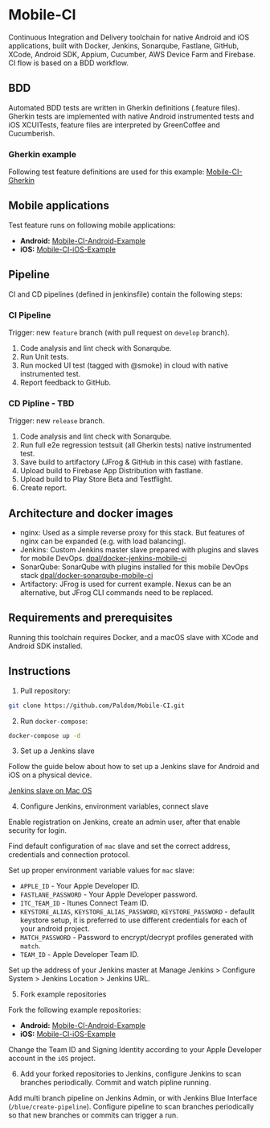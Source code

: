 # Mobile-CI

Continuous Integration and Delivery toolchain for native Android and iOS applications, built with Docker, Jenkins, Sonarqube, Fastlane, GitHub, XCode, Android SDK, Appium, Cucumber, AWS Device Farm and Firebase. CI flow is based on a BDD workflow.

## BDD 

Automated BDD tests are written in Gherkin definitions (.feature files). Gherkin tests are implemented with native Android instrumented tests and iOS XCUITests, feature files are interpreted by GreenCoffee and Cucumberish.

### Gherkin example

Following test feature definitions are used for this example: [Mobile-CI-Gherkin](https://github.com/Paldom/Mobile-CI-Gherkin)

## Mobile applications

Test feature runs on following mobile applications:

- **Android:** [Mobile-CI-Android-Example](https://github.com/Paldom/Mobile-CI-Android-Example)
- **iOS:** [Mobile-CI-iOS-Example](https://github.com/Paldom/Mobile-CI-iOS-Example)

## Pipeline

CI and CD pipelines (defined in jenkinsfile) contain the following steps:

### CI Pipeline

Trigger: new `feature` branch (with pull request on `develop` branch).

1. Code analysis and lint check with Sonarqube.
2. Run Unit tests.
3. Run mocked UI test (tagged with @smoke) in cloud with native instrumented test.
4. Report feedback to GitHub.

### CD Pipline - TBD

Trigger: new `release` branch.

1. Code analysis and lint check with Sonarqube.
2. Run full e2e regression testsuit (all Gherkin tests) native instrumented test.
3. Save build to artifactory (JFrog & GitHub in this case) with fastlane.
4. Upload build to Firebase App Distribution with fastlane.
5. Upload build to Play Store Beta and Testflight.
6. Create report.

## Architecture and docker images

- nginx: Used as a simple reverse proxy for this stack. But features of nginx can be expanded (e.g. with load balancing).
- Jenkins: Custom Jenkins master slave prepared with plugins and slaves for mobile DevOps. [dpal/docker-jenkins-mobile-ci](https://github.com/Paldom/docker-jenkins-mobile-ci)
- SonarQube: SonarQube with plugins installed for this mobile DevOps stack [dpal/docker-sonarqube-mobile-ci](https://github.com/Paldom/docker-sonarqube-mobile-ci)
- Artifactory: JFrog is used for current example. Nexus can be an alternative, but JFrog CLI commands need to be replaced.

## Requirements and prerequisites

Running this toolchain requires Docker, and a macOS slave with XCode and Android SDK installed.

## Instructions

1. Pull repository:

```sh
git clone https://github.com/Paldom/Mobile-CI.git
```

2. Run `docker-compose`:

```sh
docker-compose up -d
```

3. Set up a Jenkins slave

Follow the guide below about how to set up a Jenkins slave for Android and iOS on a physical device.

[Jenkins slave on Mac OS](https://github.com/Paldom/Mobile-CI/MAC_OS_JENKINS_SLAVE.md)

4. Configure Jenkins, environment variables, connect slave

Enable registration on Jenkins, create an admin user, after that enable security for login.

Find default configuration of `mac` slave and set the correct address, credentials and connection protocol.

Set up proper environment variable values for `mac` slave:

- `APPLE_ID` - Your Apple Developer ID.
- `FASTLANE_PASSWORD` - Your Apple Developer password.
- `ITC_TEAM_ID` - Itunes Connect Team ID.
- `KEYSTORE_ALIAS`, `KEYSTORE_ALIAS_PASSWORD`, `KEYSTORE_PASSWORD` - defaullt keystore setup, it is preferred to use different credentials for each of your android project.
- `MATCH_PASSWORD` - Password to encrypt/decrypt profiles generated with `match`.
- `TEAM_ID` - Apple Developer Team ID.

Set up the address of your Jenkins master at Manage Jenkins > Configure System > Jenkins Location > Jenkins URL.

5. Fork example repositories

Fork the following example repositories:
- **Android:** [Mobile-CI-Android-Example](https://github.com/Paldom/Mobile-CI-Android-Example)
- **iOS:** [Mobile-CI-iOS-Example](https://github.com/Paldom/Mobile-CI-iOS-Example)

Change the Team ID and Signing Identity according to your Apple Developer account in the `iOS` project.

6. Add your forked repositories to Jenkins, configure Jenkins to scan branches periodically. Commit and watch pipline running.

Add multi branch pipeline on Jenkins Admin, or with Jenkins Blue Interface (`/blue/create-pipeline`). Configure pipeline to scan branches periodically so that new branches or commits can trigger a run.